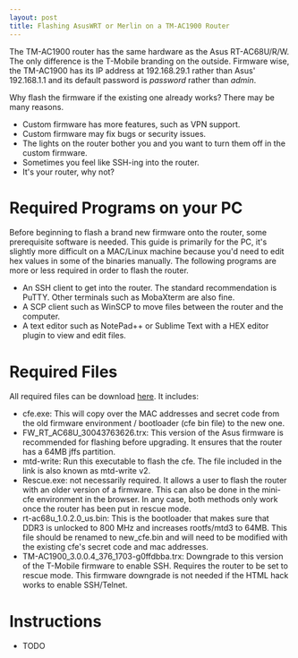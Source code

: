 ```yaml
---
layout: post
title: Flashing AsusWRT or Merlin on a TM-AC1900 Router
---
```


The TM-AC1900 router has the same hardware as the Asus RT-AC68U/R/W. The only difference is the T-Mobile branding on the outside. Firmware wise, the TM-AC1900 has its IP address at 192.168.29.1 rather than Asus' 192.168.1.1 and its default password is *password* rather than *admin*. 

Why flash the firmware if the existing one already works? There may be many reasons. 
- Custom firmware has more features, such as VPN support.
- Custom firmware may fix bugs or security issues.
- The lights on the router bother you and you want to turn them off in the custom firmware.
- Sometimes you feel like SSH-ing into the router.
- It's your router, why not?

# Required Programs on your PC
Before beginning to flash a brand new firmware onto the router, some prerequisite software is needed. This guide is primarily for the PC, it's slightly more difficult on a MAC/Linux machine because you'd need to edit hex values in some of the binaries manually. The following programs are more or less required in order to flash the router.
- An SSH client to get into the router. The standard recommendation is PuTTY. Other terminals such as MobaXterm are also fine.
- A SCP client such as WinSCP to move files between the router and the computer.
- A text editor such as NotePad++ or Sublime Text with a HEX editor plugin to view and edit files.

# Required Files
All required files can be download [here][1]. It includes:
- cfe.exe: This will copy over the MAC addresses and secret code from the old firmware environment / bootloader (cfe bin file) to the new one.
- FW_RT_AC68U_30043763626.trx: This version of the Asus firmware is recommended for flashing before upgrading. It ensures that the router has a 64MB jffs partition.
- mtd-write: Run this executable to flash the cfe. The file included in the link is also known as mtd-write v2.
- Rescue.exe: not necessarily required. It allows a user to flash the router with an older version of a firmware. This can also be done in the mini-cfe environment in the browser. In any case, both methods only work once the router has been put in rescue mode.
- rt-ac68u_1.0.2.0_us.bin: This is the bootloader that makes sure that DDR3 is unlocked to 800 MHz and increases rootfs/mtd3 to 64MB. This file should be renamed to new_cfe.bin and will need to be modified with the existing cfe's secret code and mac addresses.
- TM-AC1900_3.0.0.4_376_1703-g0ffdbba.trx: Downgrade to this version of the T-Mobile firmware to enable SSH. Requires the router to be set to rescue mode. This firmware downgrade is not needed if the HTML hack works to enable SSH/Telnet.

# Instructions
* TODO

[1]: https://mega.nz/#!040jGIRS!h3yxFOjlt6MoaDUfJmgqm34PPMjhn09S4j36mt4LOAo

